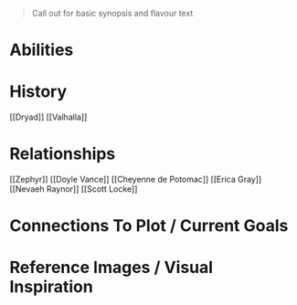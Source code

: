 > Call out for basic synopsis and flavour text

# Abilities

# History
[[Dryad]]
[[Valhalla]]
# Relationships
[[Zephyr]]
[[Doyle Vance]]
[[Cheyenne de Potomac]]
[[Erica Gray]]
[[Nevaeh Raynor]]
[[Scott Locke]]
# Connections To Plot / Current Goals

# Reference Images / Visual Inspiration